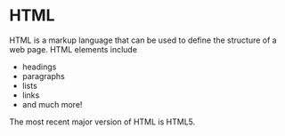 # HTML

HTML is a markup language that can be used to define the structure of a web page. HTML elements include

* headings
* paragraphs
* lists
* links
* and much more!

The most recent major version of HTML is HTML5.